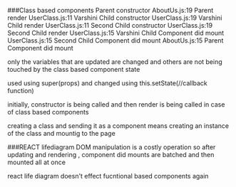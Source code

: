 
###Class based components
Parent constructor
AboutUs.js:19 Parent render
UserClass.js:11 Varshini Child constructor
UserClass.js:19 Varshini Child render
UserClass.js:11 Second Child constructor
UserClass.js:19 Second Child render
UserClass.js:15 Varshini Child Component did mount
UserClass.js:15 Second Child Component did mount
AboutUs.js:15 Parent Component did mount


only the variables that are updated are changed and others are not being touched by the class based component state 

used using super(props)
and changed using this.setState(//callback function)


initially, constructor is being called and then render is being called in case of class based components

creating a class and sending it as a component means creating an instance of the class and mountig to the page

###REACT lifediagram
DOM manipulation is a costly operation
so after updating and rendering , component did mounts are batched and then mounted all at once 


react life diagram doesn't effect fucntional based components again 


